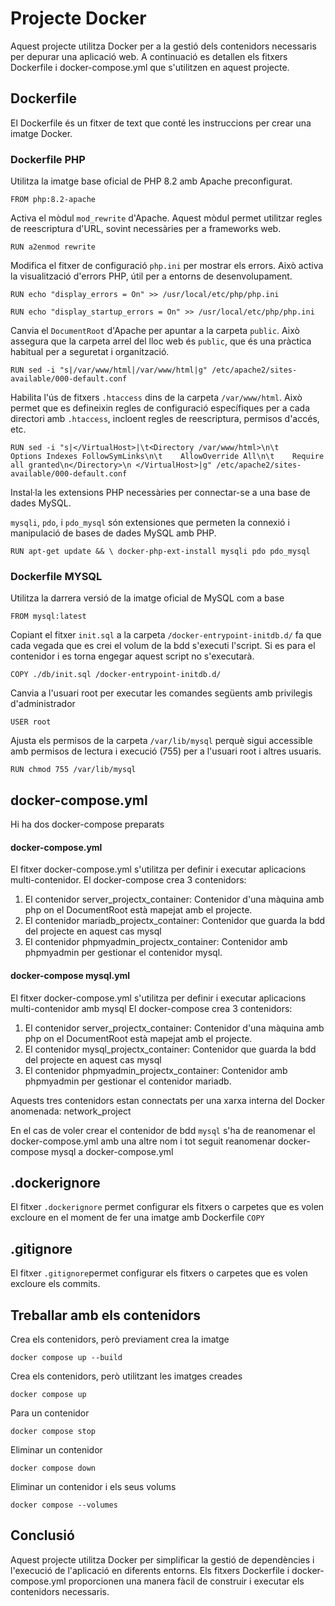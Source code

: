 # Projecte Docker

Aquest projecte utilitza Docker per a la gestió dels contenidors necessaris per depurar una aplicació web. A continuació es detallen els fitxers Dockerfile i docker-compose.yml que s'utilitzen en aquest projecte.

## Dockerfile

El Dockerfile és un fitxer de text que conté les instruccions per crear una imatge Docker. 

### Dockerfile PHP
Utilitza la imatge base oficial de PHP 8.2 amb Apache preconfigurat.


`FROM php:8.2-apache`

Activa el mòdul `mod_rewrite` d'Apache.
Aquest mòdul permet utilitzar regles de reescriptura d'URL, sovint necessàries per a frameworks web.


`RUN a2enmod rewrite`

Modifica el fitxer de configuració `php.ini` per mostrar els errors.
Això activa la visualització d'errors PHP, útil per a entorns de desenvolupament.

`RUN echo "display_errors = On" >> /usr/local/etc/php/php.ini`

`RUN echo "display_startup_errors = On" >> /usr/local/etc/php/php.ini`

Canvia el `DocumentRoot` d'Apache per apuntar a la carpeta `public`.
Això assegura que la carpeta arrel del lloc web és `public`, que és una pràctica habitual per a seguretat i organització.

`RUN sed -i "s|/var/www/html|/var/www/html|g" /etc/apache2/sites-available/000-default.conf`

Habilita l'ús de fitxers `.htaccess` dins de la carpeta `/var/www/html`.
Això permet que es defineixin regles de configuració específiques per a cada directori amb `.htaccess`, 
incloent regles de reescriptura, permisos d'accés, etc.

`RUN sed -i "s|</VirtualHost>|\t<Directory /var/www/html>\n\t    Options Indexes FollowSymLinks\n\t    AllowOverride All\n\t    Require all granted\n</Directory>\n </VirtualHost>|g" /etc/apache2/sites-available/000-default.conf`

Instal·la les extensions PHP necessàries per connectar-se a una base de dades MySQL.

`mysqli`, `pdo`, i `pdo_mysql` són extensiones que permeten la connexió i manipulació de bases de dades MySQL amb PHP.

`RUN apt-get update && \
    docker-php-ext-install mysqli pdo pdo_mysql`

### Dockerfile MYSQL 
Utilitza la darrera versió de la imatge oficial de MySQL com a base

`FROM mysql:latest`

Copiant el fitxer `init.sql` a la carpeta `/docker-entrypoint-initdb.d/` fa que cada vegada que es crei el volum de la bdd
s'executi l'script. Si es para el contenidor i es torna engegar aquest script no s'executarà.

`COPY ./db/init.sql /docker-entrypoint-initdb.d/`

Canvia a l'usuari root per executar les comandes següents amb privilegis d'administrador

`USER root`

Ajusta els permisos de la carpeta `/var/lib/mysql` perquè sigui accessible
amb permisos de lectura i execució (755) per a l'usuari root i altres usuaris.


`RUN chmod 755 /var/lib/mysql`

## docker-compose.yml

Hi ha dos docker-compose preparats
#### docker-compose.yml
El fitxer docker-compose.yml s'utilitza per definir i executar aplicacions multi-contenidor. 
El docker-compose crea 3 contenidors:
1. El contenidor server_projectx_container: Contenidor d'una màquina amb php on el DocumentRoot està mapejat amb el projecte.
2. El contenidor mariadb_projectx_container: Contenidor que guarda la bdd del projecte en aquest cas mysql
3. El contenidor phpmyadmin_projectx_container: Contenidor amb phpmyadmin per gestionar el contenidor mysql.

#### docker-compose mysql.yml
El fitxer docker-compose.yml s'utilitza per definir i executar aplicacions multi-contenidor amb mysql 
El docker-compose crea 3 contenidors:
1. El contenidor server_projectx_container: Contenidor d'una màquina amb php on el DocumentRoot està mapejat amb el projecte.
2. El contenidor mysql_projectx_container: Contenidor que guarda la bdd del projecte en aquest cas mysql
3. El contenidor phpmyadmin_projectx_container: Contenidor amb phpmyadmin per gestionar el contenidor mariadb.

Aquests tres contenidors estan connectats per una xarxa interna del Docker anomenada: network_project

En el cas de voler crear el contenidor de bdd `mysql` s'ha de reanomenar el docker-compose.yml amb una altre nom i tot seguit reanomenar docker-compose mysql a docker-compose.yml

## .dockerignore
El fitxer `.dockerignore` permet configurar els fitxers o carpetes que es volen excloure en el moment de fer una imatge amb Dockerfile `COPY`

## .gitignore
El fitxer `.gitignore`permet configurar els fitxers o carpetes que es volen excloure els commits.

## Treballar amb els contenidors
Crea els contenidors, però previament crea la imatge

`docker compose up --build`

Crea els contenidors, però utilitzant les imatges creades

`docker compose up`

Para un contenidor

`docker compose stop`

Eliminar un contenidor

`docker compose down`

Eliminar un contenidor i els seus volums

`docker compose --volumes`

## Conclusió

Aquest projecte utilitza Docker per simplificar la gestió de dependències i l'execució de l'aplicació en diferents entorns. Els fitxers Dockerfile i docker-compose.yml proporcionen una manera fàcil de construir i executar els contenidors necessaris.